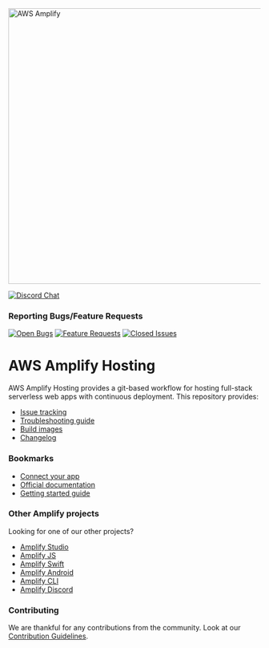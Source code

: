 <a href="https://aws-amplify.github.io/" target="_blank">
    <img src="https://s3.amazonaws.com/aws-mobile-hub-images/aws-amplify-logo.png" alt="AWS Amplify" width="550" >
</a>

<p>
  <a href="https://discord.gg/jWVbPfC" target="_blank">
    <img src="https://img.shields.io/discord/308323056592486420?logo=discord"" alt="Discord Chat" />  
  </a>
</p>

### Reporting Bugs/Feature Requests

[![Open Bugs](https://img.shields.io/github/issues/aws-amplify/amplify-hosting/bug?color=d73a4a&label=bugs)](https://github.com/aws-amplify/amplify-hosting/issues?q=is%3Aissue+is%3Aopen+label%3Abug)
[![Feature Requests](https://img.shields.io/github/issues/aws-amplify/amplify-hosting/feature-request?color=ff9001&label=feature%20requests)](https://github.com/aws-amplify/amplify-hosting/issues?q=is%3Aissue+label%3Afeature-request+is%3Aopen)
[![Closed Issues](https://img.shields.io/github/issues-closed/aws-amplify/amplify-hosting?color=%2325CC00&label=issues%20closed)](https://github.com/aws-amplify/amplify-hosting/issues?q=is%3Aissue+is%3Aclosed+)

# AWS Amplify Hosting

AWS Amplify Hosting provides a git-based workflow for hosting full-stack serverless web apps with continuous deployment. This repository provides:

- [Issue tracking](https://github.com/aws-amplify/amplify-hosting/issues)
- [Troubleshooting guide](https://github.com/aws-amplify/amplify-hosting/blob/master/FAQ.md)
- [Build images](https://github.com/aws-amplify/amplify-hosting/tree/master/images)
- [Changelog](https://github.com/aws-amplify/amplify-hosting/blob/master/CHANGELOG.md)

### Bookmarks

- [Connect your app](https://aws.amazon.com/amplify/hosting/)
- [Official documentation](https://docs.aws.amazon.com/amplify/latest/userguide/welcome.html)
- [Getting started guide](https://aws.amazon.com/amplify/console/getting-started/)

### Other Amplify projects

Looking for one of our other projects?

- [Amplify Studio](https://github.com/aws-amplify/amplify-studio)
- [Amplify JS](https://github.com/aws-amplify/amplify-js/issues)
- [Amplify Swift](https://github.com/aws-amplify/amplify-swift/issues)
- [Amplify Android](https://github.com/aws-amplify/amplify-android/issues)
- [Amplify CLI](https://github.com/aws-amplify/amplify-cli/issues)
- [Amplify Discord](https://discord.com/invite/amplify)

### Contributing

We are thankful for any contributions from the community. Look at our [Contribution Guidelines](https://github.com/aws-amplify/amplify-hosting/blob/main/CONTRIBUTING.md).
